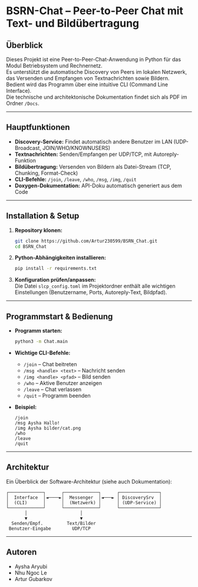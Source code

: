 # BSRN-Chat – Peer-to-Peer Chat mit Text- und Bildübertragung

## Überblick

Dieses Projekt ist eine Peer-to-Peer-Chat-Anwendung in Python für das Modul Betriebsystem und Rechnernetz.  
Es unterstützt die automatische Discovery von Peers im lokalen Netzwerk, das Versenden und Empfangen von Textnachrichten sowie Bildern.  
Bedient wird das Programm über eine intuitive CLI (Command Line Interface).  
Die technische und architektonische Dokumentation findet sich als PDF im Ordner `/Docs`.

---

## Hauptfunktionen

- **Discovery-Service:** Findet automatisch andere Benutzer im LAN (UDP-Broadcast, JOIN/WHO/KNOWNUSERS)
- **Textnachrichten:** Senden/Empfangen per UDP/TCP, mit Autoreply-Funktion
- **Bildübertragung:** Versenden von Bildern als Datei-Stream (TCP, Chunking, Format-Check)
- **CLI-Befehle:** `/join`, `/leave`, `/who`, `/msg`, `/img`, `/quit`
- **Doxygen-Dokumentation:** API-Doku automatisch generiert aus dem Code

---

## Installation & Setup

1. **Repository klonen:**
    ```bash
    git clone https://github.com/Artur230599/BSRN_Chat.git
    cd BSRN_Chat
    ```

2. **Python-Abhängigkeiten installieren:**
    ```bash
    pip install -r requirements.txt
    ```

3. **Konfiguration prüfen/anpassen:**  
   Die Datei `slcp_config.toml` im Projektordner enthält alle wichtigen Einstellungen (Benutzername, Ports, Autoreply-Text, Bildpfad).

---

## Programmstart & Bedienung

- **Programm starten:**
    ```bash
    python3 -m Chat.main
    ```

- **Wichtige CLI-Befehle:**
    - `/join` – Chat beitreten
    - `/msg <handle> <text>` – Nachricht senden
    - `/img <handle> <pfad>` – Bild senden
    - `/who` – Aktive Benutzer anzeigen
    - `/leave` – Chat verlassen
    - `/quit` – Programm beenden

- **Beispiel:**
    ```
    /join
    /msg Aysha Hallo!
    /img Aysha bilder/cat.png
    /who
    /leave
    /quit
    ```

---

## Architektur

Ein Überblick der Software-Architektur (siehe auch Dokumentation):

```text
┌─────────────┐      ┌─────────────┐      ┌───────────────┐
│  Interface  │◄────►│  Messenger  │◄───► │ DiscoverySrv  │
│  (CLI)      │      │  (Netzwerk) │      │ (UDP-Service) │
└─────────────┘      └─────────────┘      └───────────────┘
       │                    │
       ▼                    ▼
  Senden/Empf.         Text/Bilder
 Benutzer-Eingabe        UDP/TCP
```

---

## Autoren

- Aysha Aryubi  
- Nhu Ngoc Le
- Artur Gubarkov


